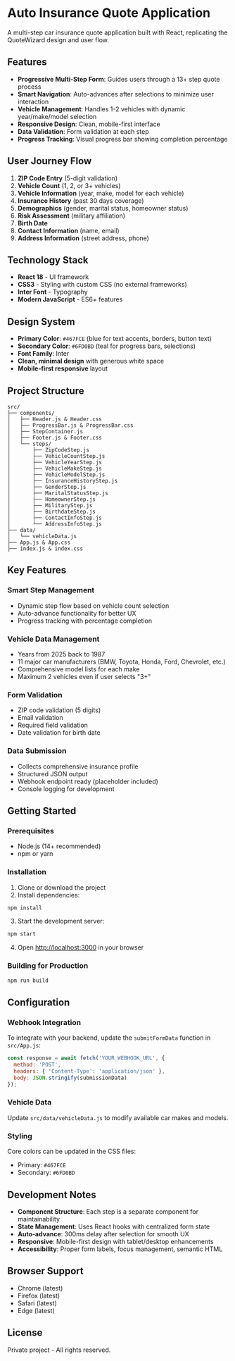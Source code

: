 # Auto Insurance Quote Application

A multi-step car insurance quote application built with React, replicating the QuoteWizard design and user flow.

## Features

- **Progressive Multi-Step Form**: Guides users through a 13+ step quote process
- **Smart Navigation**: Auto-advances after selections to minimize user interaction
- **Vehicle Management**: Handles 1-2 vehicles with dynamic year/make/model selection
- **Responsive Design**: Clean, mobile-first interface
- **Data Validation**: Form validation at each step
- **Progress Tracking**: Visual progress bar showing completion percentage

## User Journey Flow

1. **ZIP Code Entry** (5-digit validation)
2. **Vehicle Count** (1, 2, or 3+ vehicles)
3. **Vehicle Information** (year, make, model for each vehicle)
4. **Insurance History** (past 30 days coverage)
5. **Demographics** (gender, marital status, homeowner status)
6. **Risk Assessment** (military affiliation)
7. **Birth Date**
8. **Contact Information** (name, email)
9. **Address Information** (street address, phone)

## Technology Stack

- **React 18** - UI framework
- **CSS3** - Styling with custom CSS (no external frameworks)
- **Inter Font** - Typography
- **Modern JavaScript** - ES6+ features

## Design System

- **Primary Color**: `#467FCE` (blue for text accents, borders, button text)
- **Secondary Color**: `#6FD0BD` (teal for progress bars, selections)
- **Font Family**: Inter
- **Clean, minimal design** with generous white space
- **Mobile-first responsive** layout

## Project Structure

```
src/
├── components/
│   ├── Header.js & Header.css
│   ├── ProgressBar.js & ProgressBar.css
│   ├── StepContainer.js
│   ├── Footer.js & Footer.css
│   └── steps/
│       ├── ZipCodeStep.js
│       ├── VehicleCountStep.js
│       ├── VehicleYearStep.js
│       ├── VehicleMakeStep.js
│       ├── VehicleModelStep.js
│       ├── InsuranceHistoryStep.js
│       ├── GenderStep.js
│       ├── MaritalStatusStep.js
│       ├── HomeownerStep.js
│       ├── MilitaryStep.js
│       ├── BirthdateStep.js
│       ├── ContactInfoStep.js
│       └── AddressInfoStep.js
├── data/
│   └── vehicleData.js
├── App.js & App.css
├── index.js & index.css
```

## Key Features

### Smart Step Management
- Dynamic step flow based on vehicle count selection
- Auto-advance functionality for better UX
- Progress tracking with percentage completion

### Vehicle Data Management
- Years from 2025 back to 1987
- 11 major car manufacturers (BMW, Toyota, Honda, Ford, Chevrolet, etc.)
- Comprehensive model lists for each make
- Maximum 2 vehicles even if user selects "3+"

### Form Validation
- ZIP code validation (5 digits)
- Email validation
- Required field validation
- Date validation for birth date

### Data Submission
- Collects comprehensive insurance profile
- Structured JSON output
- Webhook endpoint ready (placeholder included)
- Console logging for development

## Getting Started

### Prerequisites
- Node.js (14+ recommended)
- npm or yarn

### Installation

1. Clone or download the project
2. Install dependencies:
```bash
npm install
```

3. Start the development server:
```bash
npm start
```

4. Open [http://localhost:3000](http://localhost:3000) in your browser

### Building for Production

```bash
npm run build
```

## Configuration

### Webhook Integration
To integrate with your backend, update the `submitFormData` function in `src/App.js`:

```javascript
const response = await fetch('YOUR_WEBHOOK_URL', {
  method: 'POST',
  headers: { 'Content-Type': 'application/json' },
  body: JSON.stringify(submissionData)
});
```

### Vehicle Data
Update `src/data/vehicleData.js` to modify available car makes and models.

### Styling
Core colors can be updated in the CSS files:
- Primary: `#467FCE`
- Secondary: `#6FD0BD`

## Development Notes

- **Component Structure**: Each step is a separate component for maintainability
- **State Management**: Uses React hooks with centralized form state
- **Auto-advance**: 300ms delay after selection for smooth UX
- **Responsive**: Mobile-first design with tablet/desktop enhancements
- **Accessibility**: Proper form labels, focus management, semantic HTML

## Browser Support

- Chrome (latest)
- Firefox (latest)
- Safari (latest)
- Edge (latest)

## License

Private project - All rights reserved. 